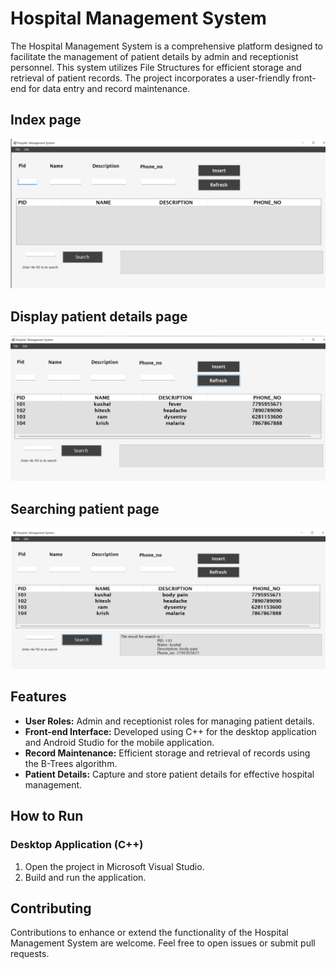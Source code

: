 # Hospital Management System

The Hospital Management System is a comprehensive platform designed to facilitate the management of patient details by admin and receptionist personnel. This system utilizes File Structures for efficient storage and retrieval of patient records. The project incorporates a user-friendly front-end for data entry and record maintenance.

## Index page
![Main Page](https://github.com/kushalac/Hospital-management-system/blob/main/images/main-page.png?raw=true)

## Display patient details page
![Display Page](https://github.com/kushalac/Hospital-management-system/blob/main/images/display-page.png?raw=true)

## Searching patient page
![Search Page](https://github.com/kushalac/Hospital-management-system/blob/main/images/search-page.png?raw=true)



## Features

- **User Roles:** Admin and receptionist roles for managing patient details.
- **Front-end Interface:** Developed using C++ for the desktop application and Android Studio for the mobile application.
- **Record Maintenance:** Efficient storage and retrieval of records using the B-Trees algorithm.
- **Patient Details:** Capture and store patient details for effective hospital management.

## How to Run

### Desktop Application (C++)

1. Open the project in Microsoft Visual Studio.
2. Build and run the application.

## Contributing

Contributions to enhance or extend the functionality of the Hospital Management System are welcome. Feel free to open issues or submit pull requests.


